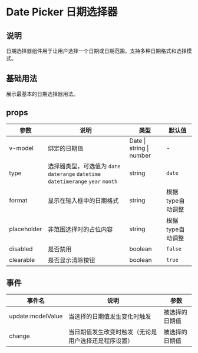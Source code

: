 <script setup>
import demo from './demo.vue'
</script>

# Date Picker 日期选择器

<preview comp-name="date-picker" demo-name="demo">
  <demo/>
</preview>

## 说明

日期选择器组件用于让用户选择一个日期或日期范围。支持多种日期格式和选择模式。

## 基础用法

展示最基本的日期选择器用法。

## props

| 参数 | 说明 | 类型 | 默认值 |
| --- | --- | --- | --- |
| v-model | 绑定的日期值 | Date \| string \| number | - |
| type | 选择器类型，可选值为 `date` `daterange` `datetime` `datetimerange` `year` `month` | string | `date` |
| format | 显示在输入框中的日期格式 | string | 根据type自动调整 |
| placeholder | 非范围选择时的占位内容 | string | 根据type自动调整 |
| disabled | 是否禁用 | boolean | `false` |
| clearable | 是否显示清除按钮 | boolean | `true` |

## 事件

| 事件名 | 说明 | 参数 |
| --- | --- | --- |
| update:modelValue | 当选择的日期值发生变化时触发 | 被选择的日期值 |
| change | 当日期值发生改变时触发（无论是用户选择还是程序设置） | 被选择的日期值 |
